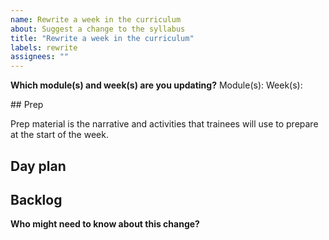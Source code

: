 ```yaml
---
name: Rewrite a week in the curriculum
about: Suggest a change to the syllabus
title: "Rewrite a week in the curriculum"
labels: rewrite
assignees: ""
---
```


**Which module(s) and week(s) are you updating?**
Module(s):
Week(s):

## Prep

Prep material is the narrative and activities that trainees will use to prepare at the start of the week.

<!-- Please try to be as descriptive as possible -->

## Day plan

<!-- How is the day plan changing ? -->
<!-- Tag anyone who might want to be notified about this PR -->

<!-- Please try to be as descriptive as possible -->

## Backlog

<!-- How is the backlog changing  -->

**Who might need to know about this change?**

<!-- Please tag people here -->
